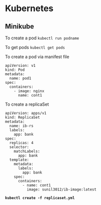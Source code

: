 # Kubernetes
## Minikube
To create a pod `kubectl run podname`

To get pods `kubectl get pods`

To create a pod via manifest file
```
apiVersion: v1
kind: Pod
metadata:
  name: pod1
spec:
  containers:
    - image: nginx
      name: cont1
```

To create a replicaSet
```
apiVersion: apps/v1
kind: ReplicaSet
metadata:
  name: ib-rs
  labels:
    app: bank
spec:
  replicas: 4
  selector:
    matchLabels:
      app: bank
  template:
    metadata:
      labels:
        app: bank
    spec:
      containers:
        - name: cont1
          image: sunil3012/ib-image:latest
```
**`kubectl create -f replicaset.yml`**

